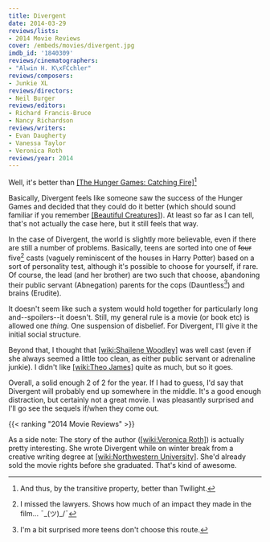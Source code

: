 ```yaml
---
title: Divergent
date: 2014-03-29
reviews/lists:
- 2014 Movie Reviews
cover: /embeds/movies/divergent.jpg
imdb_id: '1840309'
reviews/cinematographers:
- "Alwin H. K\xFCchler"
reviews/composers:
- Junkie XL
reviews/directors:
- Neil Burger
reviews/editors:
- Richard Francis-Bruce
- Nancy Richardson
reviews/writers:
- Evan Daugherty
- Vanessa Taylor
- Veronica Roth
reviews/year: 2014
---
```

Well, it's better than [[The Hunger Games: Catching Fire]]()[^1]

<!--more-->

Basically, Divergent feels like someone saw the success of the Hunger Games and decided that they could do it better (which should sound familiar if you remember [[Beautiful Creatures]]()). At least so far as I can tell, that's not actually the case here, but it still feels that way.

In the case of Divergent, the world is slightly more believable, even if there are still a number of problems. Basically, teens are sorted into one of ~~four~~ five[^2] casts (vaguely reminiscent of the houses in Harry Potter) based on a sort of personality test, although it's possible to choose for yourself, if rare. Of course, the lead (and her brother) are two such that choose, abandoning their public servant (Abnegation) parents for the cops (Dauntless[^3]) and brains (Erudite).

It doesn't seem like such a system would hold together for particularly long and--spoilers--it doesn't. Still, my general rule is a movie (or book etc) is allowed one *thing*. One suspension of disbelief. For Divergent, I'll give it the initial social structure.

Beyond that, I thought that [[wiki:Shailene Woodley]]() was well cast (even if she always seemed a little too clean, as either public servant or adrenaline junkie). I didn't like [[wiki:Theo James]]() quite as much, but so it goes.

Overall, a solid enough 2 of 2 for the year. If I had to guess, I'd say that Divergent will probably end up somewhere in the middle. It's a good enough distraction, but certainly not a great movie. I was pleasantly surprised and I'll go see the sequels if/when they come out.

{{< ranking "2014 Movie Reviews" >}}

As a side note: The story of the author ([[wiki:Veronica Roth]]()) is actually pretty interesting. She wrote Divergent while on winter break from a creative writing degree at [[wiki:Northwestern University]](). She'd already sold the movie rights before she graduated. That's kind of awesome.

[^1]: And thus, by the transitive property, better than Twilight.
[^2]: I missed the lawyers. Shows how much of an impact they made in the film... ¯\_(ツ)_/¯
[^3]: I'm a bit surprised more teens don't choose this route.